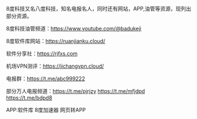 8度科技又名八度科技，知名电报名人，同时还有网站，APP,油管等资源，现列出部分资源。

8度科技油管频道：https://www.youtube.com/@badukeji

8度软件库网站：https://ruanjianku.cloud/

软件分享社：https://rjfxs.com

机场VPN测评：https://jichangvpn.cloud/

电报群：https://t.me/abc999222

部分万人电报频道：https://t.me/pjrjzy https://t.me/mfjdpd https://t.me/bdpd8

APP:软件库 8度加速器 网页转APP

